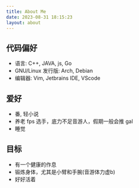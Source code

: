 ```yaml
---
title: About Me
date: 2023-08-31 18:15:23
layout: about
---
```


## 代码偏好

- 语言: C++, JAVA, js, Go
- GNU/Linux 发行版: Arch, Debian
- 编辑器: Vim, Jetbrains IDE, VScode

## 爱好

- 番, 轻小说
- 养老 fps 选手，底力不足音游人，假期一般会推 gal
- 睡觉

## 目标

- 有一个健康的作息
- 锻炼身体，尤其是小臂和手腕(音游体力虚b)
- 好好活着

